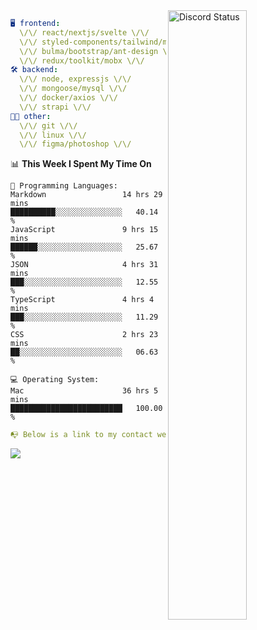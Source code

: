 
<a href="https://discord.com/users/279302975371870218" target="_blank">
    <img width="50%" align="right" alt="Discord Status" src="https://lanyard.cnrad.dev/api/279302975371870218?bg=161B22&borderRadius=5px%205px%200%200&hideTimestamp=true&idleMessage=Just%20chillin%27%20at%20the%20moment&animated=true">
</a>

```yaml
🖥️ frontend: 
  \/\/ react/nextjs/svelte \/\/
  \/\/ styled-components/tailwind/mui/
  \/\/ bulma/bootstrap/ant-design \/\/
  \/\/ redux/toolkit/mobx \/\/
🛠 backend: 
  \/\/ node, expressjs \/\/
  \/\/ mongoose/mysql \/\/
  \/\/ docker/axios \/\/
  \/\/ strapi \/\/
👨‍💻 other: 
  \/\/ git \/\/ 
  \/\/ linux \/\/
  \/\/ figma/photoshop \/\/
```
<!--START_SECTION:waka-->
📊 **This Week I Spent My Time On** 

```text
💬 Programming Languages: 
Markdown                 14 hrs 29 mins      ██████████░░░░░░░░░░░░░░░   40.14 % 
JavaScript               9 hrs 15 mins       ██████░░░░░░░░░░░░░░░░░░░   25.67 % 
JSON                     4 hrs 31 mins       ███░░░░░░░░░░░░░░░░░░░░░░   12.55 % 
TypeScript               4 hrs 4 mins        ███░░░░░░░░░░░░░░░░░░░░░░   11.29 % 
CSS                      2 hrs 23 mins       ██░░░░░░░░░░░░░░░░░░░░░░░   06.63 % 

💻 Operating System: 
Mac                      36 hrs 5 mins       █████████████████████████   100.00 % 
```


<!--END_SECTION:waka-->
```yaml
📭 Below is a link to my contact website 
```
<a href="https://mxns.xyz" target="_black"> <img src="https://img.shields.io/badge/website-161B22?style=for-the-badge&logo=About.me&logoColor=white"></img> <a/>
